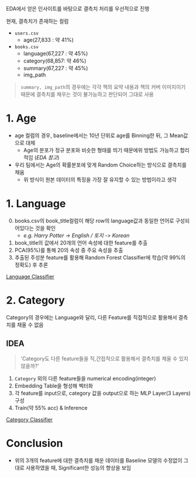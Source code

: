 EDA에서 얻은 인사이트를 바탕으로 결측치 처리를 우선적으로 진행

현재, 결측치가 존재하는 컬럼
- `users.csv`
    - age(27,833 : 약 41%)
- `books.csv`
    - language(67,227 : 약 45%)
    - category(68,857: 약 46%)
    - summary(67,227 : 약 45%)
    - img_path

> `summary, img_path`의 경우에는 각각 책의 요약 내용과 책의 커버 이미지이기 때문에 결측치를 채우는 것이 불가능하고 판단되어 그대로 사용

# 1. Age
- age 컬럼의 경우, baseline에서는 10년 단위로 age를 Binning한 뒤, 그 Mean값으로 대체
    - Age의 분포가 정규 분포와 비슷한 형태를 띄기 때문에위 방법도 가능하고 합리적임 (_EDA 참고_)
- 우리 팀에서는 Age의 확률분포에 맞게 Random Choice하는 방식으로 결측치를 채움
    - 위 방식이 원본 데이터의 특징을 가장 잘 유지할 수 있는 방법이라고 생각

# 1. Language 

0. books.csv의 book_title컬럼이 해당 row의 language값과 동일한 언어로 구성되어있다는 것을 확인
    - *e.g. Harry Potter -> English / 토지 -> Korean*
1. book_title의 값에서 20개의 언어 속성에 대한 feature를 추출
2. PCA(95%)를 통해 20의 속성 중 주요 속성을 추출
3. 추출된 주성분 feature를 활용해 Random Forest Classifier에 학습(약 99%의 정확도) 후 추론

[Language Classifier](https://github.com/NIckmin96/Book-Rating-Prediction/blob/main/preprocessing_bk/language_classifier.py)

# 2. Category 
Category의 경우에는 Language와 달리, 다른 Feature를 직접적으로 활용해서 결측치를 채울 수 없음

## IDEA
> 'Category도 다른 feature들을 직,간접적으로 활용해서 결측치를 채울 수 있지 않을까?'

1. `Category` 외의 다른 feature들을 numerical encoding(integer)
2. Embedding Table을 형성해 벡터화
3. 각 feature를 input으로, category 값을 output으로 하는 MLP Layer(3 Layers) 구성
4. Train(약 55% acc) & Inference

[Category Classifier](https://github.com/NIckmin96/Book-Rating-Prediction/blob/main/preprocessing_bk/cat_classifier.py)

# Conclusion

- 위의 3개의 feature에 대한 결측치를 채운 데이터를 Baseline 모델의 수정없이 그대로 사용하였을 때, Significant한 성능의 향상을 보임
